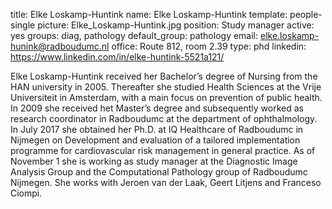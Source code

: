 title: Elke Loskamp-Huntink
name: Elke Loskamp-Huntink
template: people-single
picture: Elke_Loskamp-Huntink.jpg
position: Study manager
active: yes
groups: diag, pathology
default_group: pathology
email: elke.loskamp-hunink@radboudumc.nl
office: Route 812, room 2.39
type: phd
linkedin: https://www.linkedin.com/in/elke-huntink-5521a121/

Elke Loskamp-Huntink received her Bachelor’s degree of Nursing from the HAN university in 2005. Thereafter she studied Health Sciences at the Vrije Universiteit in Amsterdam, with a main focus on prevention of public health.  In 2009 she received het Master’s degree and subsequently worked as research coordinator in Radboudumc at the department of ophthalmology.  In July 2017 she obtained her Ph.D. at IQ Healthcare of Radboudumc in Nijmegen on Development and evaluation of a tailored implementation programme for cardiovascular risk management in general practice. As of November 1 she is working as study manager at the Diagnostic Image Analysis Group and the Computational Pathology group of Radboudumc Nijmegen. She works with Jeroen van der Laak, Geert Litjens and Franceso Ciompi.
